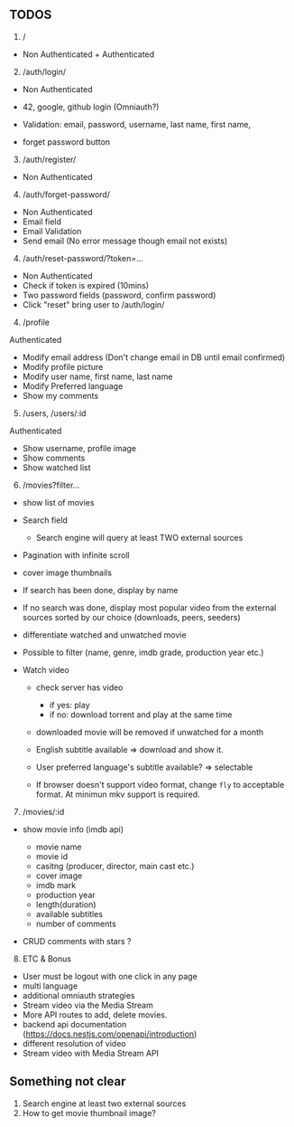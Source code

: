 ## TODOS

<!-- Design reference https://github.com/DianaMukaliyeva/hypertube -->

1. /

- Non Authenticated + Authenticated

2. /auth/login/

- Non Authenticated

- 42, google, github login (Omniauth?)
- Validation: email, password, username, last name, first name,
- forget password button

3. /auth/register/

- Non Authenticated

4. /auth/forget-password/

- Non Authenticated
- Email field
- Email Validation
- Send email (No error message though email not exists)

4. /auth/reset-password/?token=...

- Non Authenticated
- Check if token is expired (10mins)
- Two password fields (password, confirm password)
- Click "reset" bring user to /auth/login/

4. /profile

Authenticated

- Modify email address (Don't change email in DB until email confirmed)
- Modify profile picture
- Modify user name, first name, last name
- Modify Preferred language
- Show my comments

5. /users, /users/:id

Authenticated

- Show username, profile image
- Show comments
- Show watched list

6. /movies?filter...

- show list of movies
- Search field

  - Search engine will query at least TWO external sources

- Pagination with infinite scroll
- cover image thumbnails
- If search has been done, display by name
- If no search was done, display most popular video from the external sources sorted by our choice (downloads, peers, seeders)
- differentiate watched and unwatched movie
- Possible to filter (name, genre, imdb grade, production year etc.)

- Watch video

  - check server has video

    - if yes: play
    - if no: download torrent and play at the same time

  - downloaded movie will be removed if unwatched for a month
  - English subtitle available => download and show it.
  - User preferred language's subtitle available? => selectable
  - If browser doesn't support video format, change `fly` to acceptable format. At minimun mkv support is required.

7. /movies/:id

- show movie info (imdb api)

  - movie name
  - movie id
  - casitng (producer, director, main cast etc.)
  - cover image
  - imdb mark
  - production year
  - length(duration)
  - available subtitles
  - number of comments

- CRUD comments with stars ?

8. ETC & Bonus

- User must be logout with one click in any page
- multi language
- additional omniauth strategies
- Stream video via the Media Stream
- More API routes to add, delete movies.
- backend api documentation (https://docs.nestjs.com/openapi/introduction)
- different resolution of video
- Stream video with Media Stream API

## Something not clear

1. Search engine at least two external sources
2. How to get movie thumbnail image?

